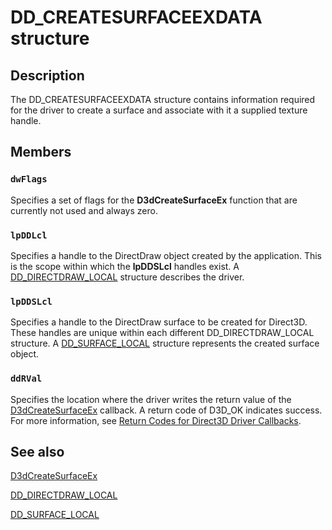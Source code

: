 # DD_CREATESURFACEEXDATA structure

## Description

The DD_CREATESURFACEEXDATA structure contains information required for the driver to create a surface and associate with it a supplied texture handle.

## Members

### `dwFlags`

Specifies a set of flags for the **D3dCreateSurfaceEx** function that are currently not used and always zero.

### `lpDDLcl`

Specifies a handle to the DirectDraw object created by the application. This is the scope within which the **lpDDSLcl** handles exist. A [DD_DIRECTDRAW_LOCAL](https://learn.microsoft.com/windows/desktop/api/ddrawint/ns-ddrawint-dd_directdraw_local) structure describes the driver.

### `lpDDSLcl`

Specifies a handle to the DirectDraw surface to be created for Direct3D. These handles are unique within each different DD_DIRECTDRAW_LOCAL structure. A [DD_SURFACE_LOCAL](https://learn.microsoft.com/windows/desktop/api/ddrawint/ns-ddrawint-dd_surface_local) structure represents the created surface object.

### `ddRVal`

Specifies the location where the driver writes the return value of the [D3dCreateSurfaceEx](https://learn.microsoft.com/windows/desktop/api/ddrawint/nc-ddrawint-pdd_createsurfaceex) callback. A return code of D3D_OK indicates success. For more information, see [Return Codes for Direct3D Driver Callbacks](https://learn.microsoft.com/windows-hardware/drivers/display/return-codes-for-direct3d-driver-callbacks).

## See also

[D3dCreateSurfaceEx](https://learn.microsoft.com/windows/desktop/api/ddrawint/nc-ddrawint-pdd_createsurfaceex)

[DD_DIRECTDRAW_LOCAL](https://learn.microsoft.com/windows/desktop/api/ddrawint/ns-ddrawint-dd_directdraw_local)

[DD_SURFACE_LOCAL](https://learn.microsoft.com/windows/desktop/api/ddrawint/ns-ddrawint-dd_surface_local)